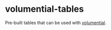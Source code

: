 # volumential-tables
Pre-built tables that can be used with [volumential](https://gitlab.tiker.net/xywei/volumential).
